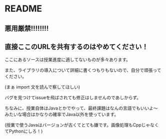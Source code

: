 # README

## 悪用厳禁!!!!!!!!
## 直接ここのURLを共有するのはやめてください！

ここにあるソースは授業進度に適してないものが多々あります。

また、ライブラリの導入について詳細に書くつもりもないので、自分で頑張ってください。

(まぁ import 文を読んで察してほしい)

バグを見つけてissueを飛ばされても修正はしませんのであしからず。

ちなみに、授業自体はJavaとかでやって、最終課題はなんの言語でもいいよ～みたいな場合はかなりの確率でJava以外を使っています。

(授業で使うJavaはバージョンが古くてとても嫌です。画像処理もCppじゃなくてPythonにしろ！)

